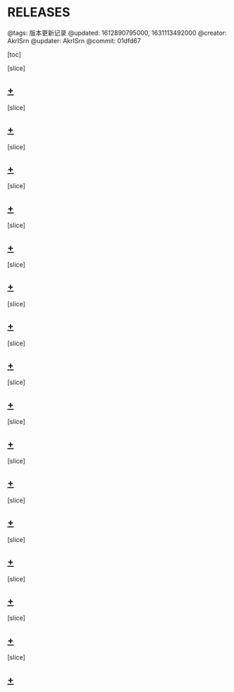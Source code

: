 # RELEASES

@tags: 版本更新记录
@updated: 1612890795000, 1631113492000
@creator: AkrISrn
@updater: AkrISrn
@commit: 01dfd67

[toc]

[slice]

## [+](/zh/releases/v1.2.15.md)

[slice]

## [+](/zh/releases/v1.2.14.md)

[slice]

## [+](/zh/releases/v1.2.13.md)

[slice]

## [+](/zh/releases/v1.2.12.md)

[slice]

## [+](/zh/releases/v1.2.11.md)

[slice]

## [+](/zh/releases/v1.2.10.md)

[slice]

## [+](/zh/releases/v1.2.9.md)

[slice]

## [+](/zh/releases/v1.2.8.md)

[slice]

## [+](/zh/releases/v1.2.7.md)

[slice]

## [+](/zh/releases/v1.2.6.md)

[slice]

## [+](/zh/releases/v1.2.5.md)

[slice]

## [+](/zh/releases/v1.2.4.md)

[slice]

## [+](/zh/releases/v1.2.3.md)

[slice]

## [+](/zh/releases/v1.2.2.md)

[slice]

## [+](/zh/releases/v1.2.1.md)

[slice]

## [+](/zh/releases/v1.2.0.md)
